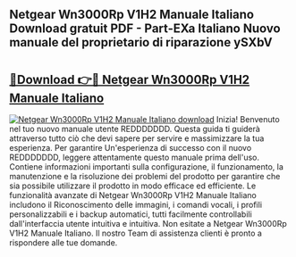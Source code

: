 ## Netgear Wn3000Rp V1H2 Manuale Italiano Download gratuit PDF - Part-EXa Italiano Nuovo manuale del proprietario di riparazione ySXbV

# <h2><a href="http://dfbtpn7.blite.top/?on=Netgear+Wn3000Rp+V1H2+Manuale+Italiano">🔗Download 👉🔴 Netgear Wn3000Rp V1H2 Manuale Italiano</a></h2>

[![Netgear Wn3000Rp V1H2 Manuale Italiano download](https://i.imgur.com/lujVjoI.png)](http://dfbtpn7.blite.top/?on=Netgear+Wn3000Rp+V1H2+Manuale+Italiano)
Inizia! Benvenuto nel tuo nuovo manuale utente REDDDDDDD. Questa guida ti guiderà attraverso tutto ciò che devi sapere per servire e massimizzare la tua esperienza. Per garantire Un'esperienza di successo con il nuovo REDDDDDDD, leggere attentamente questo manuale prima dell'uso. Contiene informazioni importanti sulla configurazione, il funzionamento, la manutenzione e la risoluzione dei problemi del prodotto per garantire che sia possibile utilizzare il prodotto in modo efficace ed efficiente. Le funzionalità avanzate di Netgear Wn3000Rp V1H2 Manuale Italiano includono il Riconoscimento delle immagini, i comandi vocali, i profili personalizzabili e i backup automatici, tutti facilmente controllabili dall'interfaccia utente intuitiva e intuitiva. Non esitate a Netgear Wn3000Rp V1H2 Manuale Italiano. Il nostro Team di assistenza clienti è pronto a rispondere alle tue domande.
